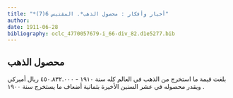 ```yaml
---
title: "*أخبار وأفكار : محصول الذهب*. المقتبس 6(7)"
author: 
date: 1911-06-28
bibliography: oclc_4770057679-i_66-div_82.d1e5277.bib
---
```




##  محصول الذهب 


 بلغت قيمة ما استخرج من الذهب في العالم كله سنة  ١٩١٠  -  ٤٥٠.٨٣٢.٠٠٠  ريال أميركي ويقدر محصوله في  عشر  السنين الأخيرة بثمانية أضعاف ما يستخرج سنة  ١٩٠٠  .  
